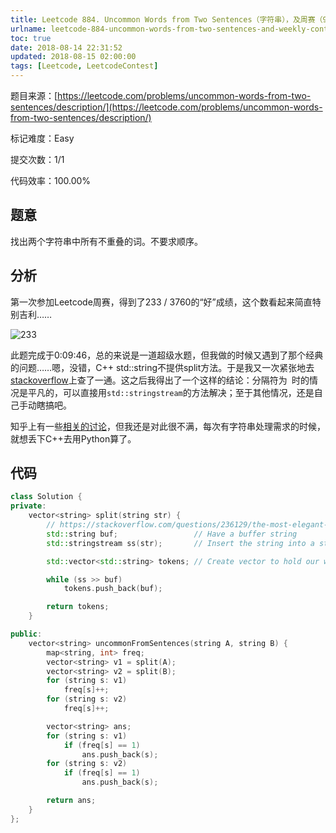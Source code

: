 ```yaml
---
title: Leetcode 884. Uncommon Words from Two Sentences（字符串），及周赛（97）总结
urlname: leetcode-884-uncommon-words-from-two-sentences-and-weekly-contest-97
toc: true
date: 2018-08-14 22:31:52
updated: 2018-08-15 02:00:00
tags: [Leetcode, LeetcodeContest]
---
```


题目来源：[https://leetcode.com/problems/uncommon-words-from-two-sentences/description/](https://leetcode.com/problems/uncommon-words-from-two-sentences/description/)

标记难度：Easy

提交次数：1/1

代码效率：100.00%

## 题意

找出两个字符串中所有不重叠的词。不要求顺序。

## 分析

第一次参加Leetcode周赛，得到了233 / 3760的“好”成绩，这个数看起来简直特别吉利……

![233](rank.png)

此题完成于0:09:46，总的来说是一道超级水题，但我做的时候又遇到了那个经典的问题……嗯，没错，C++ std::string不提供split方法。于是我又一次紧张地去[stackoverflow](https://stackoverflow.com/questions/236129/the-most-elegant-way-to-iterate-the-words-of-a-string)上查了一通。这之后我得出了一个这样的结论：分隔符为` `时的情况是平凡的，可以直接用`std::stringstream`的方法解决；至于其他情况，还是自己手动瞎搞吧。

知乎上有一些[相关的讨论](https://www.zhihu.com/question/36642771)，但我还是对此很不满，每次有字符串处理需求的时候，就想丢下C++去用Python算了。

## 代码

```cpp
class Solution {
private:
    vector<string> split(string str) {
        // https://stackoverflow.com/questions/236129/the-most-elegant-way-to-iterate-the-words-of-a-string
        std::string buf;                 // Have a buffer string
        std::stringstream ss(str);       // Insert the string into a stream

        std::vector<std::string> tokens; // Create vector to hold our words

        while (ss >> buf)
            tokens.push_back(buf);

        return tokens;
    }

public:
    vector<string> uncommonFromSentences(string A, string B) {
        map<string, int> freq;
        vector<string> v1 = split(A);
        vector<string> v2 = split(B);
        for (string s: v1)
            freq[s]++;
        for (string s: v2)
            freq[s]++;

        vector<string> ans;
        for (string s: v1)
            if (freq[s] == 1)
                ans.push_back(s);
        for (string s: v2)
            if (freq[s] == 1)
                ans.push_back(s);

        return ans;
    }
};
```
